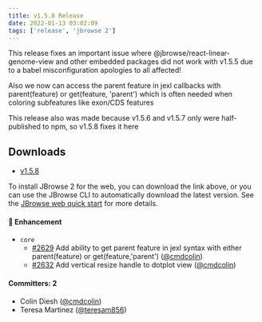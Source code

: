 ```yaml
---
title: v1.5.8 Release
date: 2022-01-13 03:02:09
tags: ['release', 'jbrowse 2']
---
```


This release fixes an important issue where @jbrowse/react-linear-genome-view
and other embedded packages did not work with v1.5.5 due to a babel
misconfiguration apologies to all affected!

Also we now can access the parent feature in jexl callbacks with parent(feature)
or get(feature, 'parent') which is often needed when coloring subfeatures like
exon/CDS features

This release also was made because v1.5.6 and v1.5.7 only were half-published to
npm, so v1.5.8 fixes it here

## Downloads

- [v1.5.8](https://github.com/GMOD/jbrowse-components/releases/tag/v1.5.8)

To install JBrowse 2 for the web, you can download the link above, or you can
use the JBrowse CLI to automatically download the latest version. See the
[JBrowse web quick start](https://jbrowse.org/jb2/docs/quickstart_web) for more
details.

#### :rocket: Enhancement

- `core`
  - [#2629](https://github.com/GMOD/jbrowse-components/pull/2629) Add ability to
    get parent feature in jexl syntax with either parent(feature) or
    get(feature,'parent') ([@cmdcolin](https://github.com/cmdcolin))
  - [#2632](https://github.com/GMOD/jbrowse-components/pull/2632) Add vertical
    resize handle to dotplot view ([@cmdcolin](https://github.com/cmdcolin))

#### Committers: 2

- Colin Diesh ([@cmdcolin](https://github.com/cmdcolin))
- Teresa Martinez ([@teresam856](https://github.com/teresam856))
